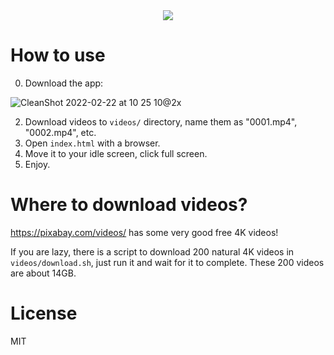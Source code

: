<center><a href="https://twitter.com/tdinh_me/status/1495954257228742657"><img src="https://user-images.githubusercontent.com/4214509/155056543-74ea12ea-5ff0-4f03-bf2f-7554fc978ad3.png" /></a></center>
                
# How to use

0. Download the app:

![CleanShot 2022-02-22 at 10 25 10@2x](https://user-images.githubusercontent.com/4214509/155057585-615dd1f4-3ed7-493a-ab7c-c39a65144f98.png)


2. Download videos to `videos/` directory, name them as "0001.mp4", "0002.mp4", etc.
3. Open `index.html` with a browser.
4. Move it to your idle screen, click full screen.
5. Enjoy.

# Where to download videos?

https://pixabay.com/videos/ has some very good free 4K videos!

If you are lazy, there is a script to download 200 natural 4K videos in `videos/download.sh`, just run it and wait for it to complete. These 200 videos are about 14GB.

# License

MIT
